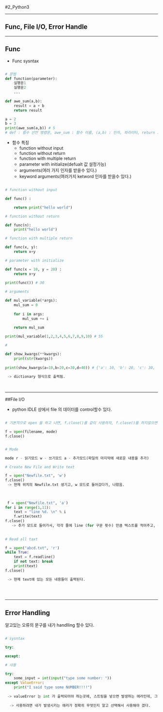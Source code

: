 #2_Python3 

---

## Func, File I/O, Error Handle

---

## Func 

 - Func sysntax

```python

# 문법 
def function(parameter):
	실행문1
	실행문2
	... 
	
def awe_sum(a,b):  
	result = a + b
    return result

a = 2
b = 3
print(awe_sum(a,b)) # 5
# def : 함수 선언 명령문, awe_sum : 함수 이름, (a,b) : 인자, 파라미터, return : 반환값


```

 - 함수 특징
 	 - function without input 
 	 - function without return
 	 - function with multiple return
 	 - parameter with initialize(defualt 값 설정가능)
 	 - arguments(여러 가지 인자를 받을수 있다.)
 	 - keyword arguments(여러가지 ketword 인자를 받을수 있다.)


```python

# function without input 

def func() :

	return print("hello world")

# function without return

def func(n):
	print("hello world")

# function with multiple return

def func(x, y):
	return x+y

# parameter with initialize

def func(x = 10, y = 20) :
	return x+y
	
print(func()) # 30

# arguments

def mul_variable(*args):
    mul_sum = 0
    
    for i in args:
        mul_sum += i
        
    return mul_sum

print(mul_variable(1,2,3,4,5,6,7,8,9,10) # 55  

#

def show_kwargs(**kwargs):
    print(str(kwargs))
    
print(show_kwargs(a=10,b=20,c=30,d=40)) # {'a': 10, 'b': 20, 'c': 30, 'd': 40}

 -> dictionary 형식으로 출력됨.
  
	

```

---

##File I/O

 - python IDLE 상에서 file 의 데이터를 control할수 있다.
 

```python

# 기본적으로 open 을 하고 나면, f.close()를 같이 사용하자, f.close()를 하지않으면 지속 적으로 리소스를 갉아 먹는다.

f = open(filename, mode)
f.close()


# Mode 

mode r - 읽기모드 w - 쓰기모드 a - 추가모드(파일의 마지막에 새로운 내용을 추가)

# Create New File and Write text

f = open("Newfile.txt", 'w')
f.close()
 -> 현재 위치의 Newfile.txt 생기고, w 모드로 들어갔다가, 나왔음.
 
 
 
 f = open("Newfile.txt", 'a')
for i in range(1,11):
    text = "line %d. \n" % i
    f.write(text)
f.close()
   -> 추가 모드로 들어가서, 각각 줄에 line (for 구문 횟수) 만큼 텍스트를 적어주고, 종료함
   
   
# Read all taxt

f = open("abcd.txt", 'r')
while True:
    text = f.readline()
    if not text: break
    print(text)
f.close()

 -> 현재 text에 있는 모든 내용들이 출력된다. 
 
   
  
```



---

## Error Handling 

알고있는 오류의 문구를 내가 handlling 할수 있다. 

```python

# sysntax

try:

except:

# 사용

try:
    some_input = int(input("type some number: "))
except ValueError:
    print("I said type some NUMBER!!!!")
    
 -> valueError 는 int 가 출력되어야 하는곳에, 스트링을 넣으면 발생하는 에러인데, 그 에러문구를 수정했음. error 을 발생시키면, I said ty~ 으로 에러메세지가 출력된다.
 
  -> 사용하려면 내가 발생시키는 에러가 정확히 무엇인지 알고 선택해서 사용해야 겠다.




```

